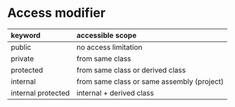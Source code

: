 # Access modifier

|keyword|accessible scope|
|:---|:---|
|public|no access limitation|
|private|from same class|
|protected|from same class or derived class|
|internal|from same class or same assembly (project)|
|internal protected|internal + derived class|

